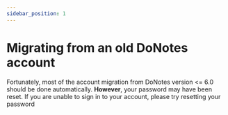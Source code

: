 ```yaml
---
sidebar_position: 1
---
```


# Migrating from an old DoNotes account

Fortunately, most of the account migration from DoNotes version &lt;= 6.0 should be done automatically. **However**, your password may have been reset. If you are unable to sign in to your account, please try resetting your password

